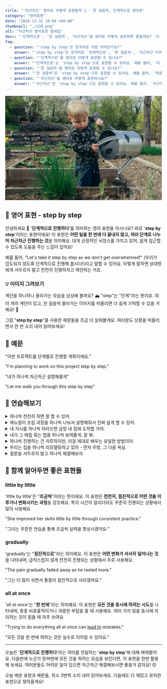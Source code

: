 ```yaml
---
title: "'차근차근' 영어로 어떻게 표현할까 👣 - 한 걸음씩, 단계적으로 영어로"
category: "영어표현"
date: "2024-12-31 10:04 +09:00"
thumbnail: "./239.png"
alt: "차근차근 영어표현 썸네일"
desc: "'단계적으로', '한 걸음씩', '차근차근'을 영어로 어떻게 표현하면 좋을까요? '이 프로젝트는 단계적으로 진행될 거야', '목표를 한 걸음씩 이룰 거야' 등을 영어로 표현하는 법을 배워봅시다. 다양한 예문을 통해서 연습하고 본인의 표현으로 만들어 보세요."
faq:
  - question: "'step by step'은 한국어로 어떤 의미인가요?"
    answer: "'step by step'은 한국어로 '단계적으로', '한 걸음씩', '차근차근'이라는 의미로 사용돼요."
  - question: "'단계적으로'를 영어로 어떻게 표현할 수 있나요?"
    answer: "'단계적으로'는 'step by step'으로 표현할 수 있어요. 예를 들어, '이 프로젝트는 단계적으로 진행될 거야'는 'This project will be carried out step by step'로 말할 수 있어요."
  - question: "'한 걸음씩'을 영어로 어떻게 표현할 수 있나요?"
    answer: "'한 걸음씩'은 'step by step'으로 표현할 수 있어요. 예를 들어, '목표를 한 걸음씩 이룰 거야'는 'I will achieve my goals step by step'로 말할 수 있어요."
  - question: "'차근차근'을 영어로 어떻게 표현하나요?"
    answer: "'차근차근'은 'step by step'으로 표현할 수 있어요. 예를 들어, '차근차근 공부해 나가야 해'는 'You need to study step by step'로 표현할 수 있어요."
---
```


![식물에 물을 주고 있는 꼬마](./239-1.jpg)

## 🌟 영어 표현 - step by step

안녕하세요 👋 '**단계적으로 진행하다**'를 의미하는 영어 표현을 아시나요? 바로 '**step by step**'이라는 표현이에요! 이 표현은 **어떤 일을 한 번에 다 끝내지 않고, 여러 단계로 나누어 차근차근 진행하는 것**을 의미해요. 대개 긍정적인 뉘앙스를 가지고 있어, 쉽게 접근할 수 있도록 도움을 주는 느낌이 있어요!

예를 들어, "Let's take it step by step so we don't get overwhelmed!" (우리가 압도되지 않도록 단계적으로 진행해 봅시다!)라고 말할 수 있어요. 이렇게 말하면 상대방에게 서두르지 말고 천천히 진행하자고 제안하는 거죠.

<ins class="adsbygoogle"
     style="display:block"
     data-ad-client="ca-pub-1465612013356152"
     data-ad-slot="2106896038"
     data-ad-format="auto"
     data-full-width-responsive="true"></ins>

<script>
     (adsbygoogle = window.adsbygoogle || []).push({});
</script>

### 💡 이미지 그려보기

계단을 하나하나 올라가는 모습을 상상해 볼까요? 🏔️ "step"는 "단계"라는 뜻이죠. 여러 개의 계단이 있고, 한 걸음씩 올라가는 이미지를 떠올리면 더 쉽게 기억할 수 있을 거예요! 🌟

그럼 "**step by step**"를 사용한 예문들을 조금 더 살펴볼게요. 여러분도 상황을 떠올리면서 한 번 소리 내어 읽어보세요!

## 📖 예문

"이번 프로젝트를 단계별로 진행할 계획이에요."

"I'm planning to work on this project step by step."

"내가 하나씩 차근차근 설명해줄게"

"Let me walk you through this step by step"

## 💬 연습해보기

<details>
<summary>하나씩 천천히 하면 잘 할 수 있어.</summary>
<span>Take it step by step and you'll get there.</span>
</details>

<details>
<summary>매뉴얼이 조립 과정을 하나씩 나눠서 설명해줘서 진짜 쉽게 할 수 있어.</summary>
<span>The manual breaks down the assembly step by step, which makes it super easy.</span>
</details>

<details>
<summary>내 지시를 하나씩 따라오면 금방 내 집에 도착할 거야.</summary>
<span>Just follow my directions step by step, and you'll be at my house <a href="/blog/in-english/236.in-no-time/">in no time</a>.</span>
</details>

<details>
<summary>내가 그 매듭 묶는 법을 하나씩 보여줄게. 잘 봐.</summary>
<span>I'll show you step by step how to tie that knot. Watch carefully.</span>
</details>

<details>
<summary>하나씩 진행하는 건 지루하지만, 이걸 제대로 배우는 유일한 방법이야.</summary>
<span>Going step by step is boring, but <a href="/blog/in-english/025.that-is-the-only-way/">it's the only way</a> to learn this properly.</span>
</details>

<details>
<summary>우리는 집을 하나씩 리모델링하고 있어 - 먼저 주방, 그 다음 욕실.</summary>
<span>We're renovating the house step by step - kitchen first, then bathrooms.</span>
</details>

<details>
<summary>결론을 서두르지 말고 하나씩 해결해보자.</summary>
<span>Let's <a href="/blog/in-english/170.figure-out/">figure this out</a> step by step instead of <a href="/blog/in-english/203.jump-to-conclusions/">jumping to conclusions</a>.</span>
</details>

## 🤝 함께 알아두면 좋은 표현들

### little by little

'little by little'은 "**조금씩**"이라는 뜻이에요. 이 표현은 **천천히, 점진적으로 어떤 것을 이루거나 변화시키는 과정**을 강조해요. 특히 시간이 걸리더라도 꾸준히 진행되는 상황에서 많이 사용해요.

"She improved her skills little by little through consistent practice."

"그녀는 꾸준한 연습을 통해 조금씩 실력을 향상시켰어요."

### gradually

'gradually'는 "**점진적으로**"라는 의미예요. 이 표현은 **어떤 변화가 서서히 일어나는 것**을 나타내며, 급작스럽지 않게 천천히 진행되는 상황에서 주로 사용해요.

"The pain gradually faded away as he rested more."

"그는 더 많이 쉬면서 통증이 점진적으로 사라졌어요."

### all at once

'all at once'는 "**한 번에**"라는 의미예요. 이 표현은 **모든 것을 동시에 하려는 시도**를 나타내며, 종종 비효율적이거나 과중한 부담을 줄 때 사용해요. 여러 가지 일을 동시에 처리하는 것이 힘들 때 자주 쓰여요.

"Trying to do everything all at once can [lead to](/blog/vocab-1/004.lead-to/) mistakes."

"모든 것을 한 번에 하려는 것은 실수로 이어질 수 있어요."

---

오늘은 '**단계적으로 진행하다**'라는 의미를 전달하는 '**step by step**'에 대해 배워봤어요. 다음번에 누군가 한꺼번에 모든 것을 하려는 모습을 보인다면, 이 표현을 한번 활용해 보세요. 여러분들도 어려운 일이 있으면 차근차근 해결해보시면 좋을거 같아요! 😊

오늘 배운 표현과 예문들, 최소 3번씩 소리 내어 읽어보세요. 다음에도 더 재밌고 유익한 표현으로 찾아올게요!
